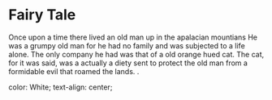 <html>
<head>
<style>
body {

background-image: url("https://scala.co.uk/s/wp-content/uploads/2018/03/fairytale-scala.jpg");

}
h1 {
  color: White;
  text-align: center;
}
p {
  font-family:Times New Romanal;
  font-size: 30px;
}
</style>
</head>
<body>

<h1>Fairy Tale</h1>
  
<p>Once upon a time there lived an old man up in the apalacian mountians 
He was a grumpy old man for he had no family and was subjected to a life alone.
The only company he had was that of a old orange hued cat.
The cat, for it was said, was a actually a diety sent to protect the old man from a formidable evil that roamed the lands. .</p>

color: White;
  text-align: center;
  
</body>
</html> 
